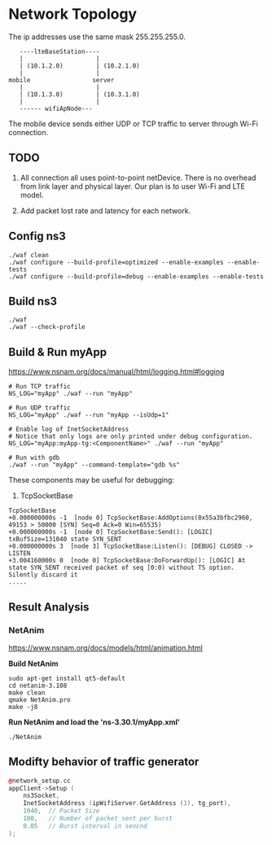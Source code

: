 
# Network Topology
The ip addresses use the same mask 255.255.255.0.
```text
   ----lteBaseStation---- 
   |                    |
   | (10.1.2.0)         | (10.2.1.0)
   |                    |
mobile                 server
   |                    |
   | (10.1.3.0)         | (10.3.1.0)
   |                    |
   ------ wifiApNode---
```

The mobile device sends either UDP or TCP traffic to server through Wi-Fi connection.

## TODO
1. All connection all uses point-to-point netDevice. There is no overhead from link 
   layer and physical layer. Our plan is to user Wi-Fi and LTE model.

2. Add packet lost rate and latency for each network.

## Config ns3
```shell
./waf clean
./waf configure --build-profile=optimized --enable-examples --enable-tests
./waf configure --build-profile=debug --enable-examples --enable-tests
```

## Build ns3
```shell
./waf
./waf --check-profile
```

## Build & Run myApp
https://www.nsnam.org/docs/manual/html/logging.html#logging
```shell
# Run TCP traffic
NS_LOG="myApp" ./waf --run "myApp"

# Run UDP traffic
NS_LOG="myApp" ./waf --run "myApp --isUdp=1"

# Enable log of InetSocketAddress
# Notice that only logs are only printed under debug configuration.
NS_LOG="myApp:myApp-tg:<ComponentName>" ./waf --run "myApp"

# Run with gdb
./waf --run "myApp" --command-template="gdb %s"
```

These components may be useful for debugging:
1. TcpSocketBase
```
TcpSocketBase
+0.000000000s -1  [node 0] TcpSocketBase:AddOptions(0x55a3bfbc2960, 49153 > 50000 [SYN] Seq=0 Ack=0 Win=65535)
+0.000000000s -1  [node 0] TcpSocketBase:Send(): [LOGIC] txBufSize=131040 state SYN_SENT
+0.000000000s 3  [node 3] TcpSocketBase:Listen(): [DEBUG] CLOSED -> LISTEN
+3.004160000s 0  [node 0] TcpSocketBase:DoForwardUp(): [LOGIC] At state SYN_SENT received packet of seq [0:0) without TS option. Silently discard it
.....
```

## Result Analysis
### NetAnim
https://www.nsnam.org/docs/models/html/animation.html

**Build NetAnim**
```shell
sudo apt-get install qt5-default
cd netanim-3.108
make clean
qmake NetAnim.pro
make -j8
```

**Run NetAnim and load the 'ns-3.30.1/myApp.xml'**
```shell
./NetAnim
```

## Modifty behavior of traffic generator
```cpp
@network_setup.cc
appClient->Setup (
    ns3Socket,
    InetSocketAddress (ipWifiServer.GetAddress (1), tg_port),
    1040,  // Packet Size
    100,   // Number of packet sent per burst
    0.05   // Burst interval in seocnd
);
```
